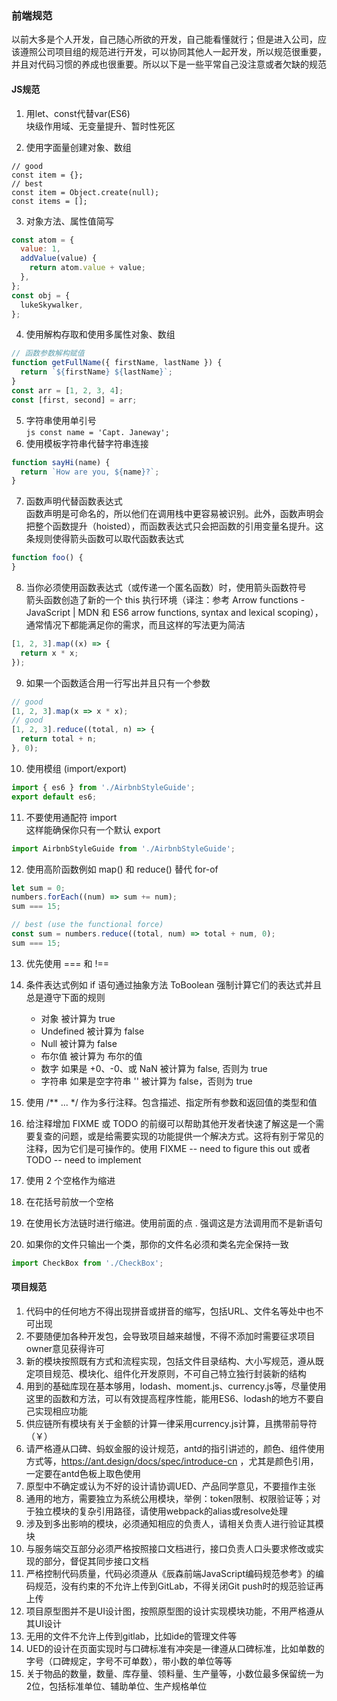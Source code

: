 ### 前端规范
以前大多是个人开发，自己随心所欲的开发，自己能看懂就行；但是进入公司，应该遵照公司项目组的规范进行开发，可以协同其他人一起开发，所以规范很重要，并且对代码习惯的养成也很重要。所以以下是一些平常自己没注意或者欠缺的规范
#### JS规范
  1. 用let、const代替var(ES6)  
      块级作用域、无变量提升、暂时性死区  

  2. 使用字面量创建对象、数组
  ```
  // good
  const item = {};
  // best
  const item = Object.create(null);
  const items = [];
  ```
  3. 对象方法、属性值简写  
  ``` js
  const atom = {
    value: 1,
    addValue(value) {
      return atom.value + value;
    },
  };
  const obj = {
    lukeSkywalker,
  };
  ```
  4. 使用解构存取和使用多属性对象、数组
  ``` js
  // 函数参数解构赋值
  function getFullName({ firstName, lastName }) {
    return `${firstName} ${lastName}`;
  }
  const arr = [1, 2, 3, 4];
  const [first, second] = arr;
  ```
  5. 字符串使用单引号  
    ``` js
    const name = 'Capt. Janeway';
    ```
  6. 使用模板字符串代替字符串连接  
  ``` js
  function sayHi(name) {
    return `How are you, ${name}?`;
  }
  ```
  7. 函数声明代替函数表达式   
  函数声明是可命名的，所以他们在调用栈中更容易被识别。此外，函数声明会把整个函数提升（hoisted），而函数表达式只会把函数的引用变量名提升。这条规则使得箭头函数可以取代函数表达式  
  ``` js
  function foo() {
  }
  ```  
  8. 当你必须使用函数表达式（或传递一个匿名函数）时，使用箭头函数符号  
  箭头函数创造了新的一个 this 执行环境（译注：参考 Arrow functions - JavaScript | MDN 和 ES6 arrow functions, syntax and lexical scoping），通常情况下都能满足你的需求，而且这样的写法更为简洁  
  ``` js
  [1, 2, 3].map((x) => {
    return x * x;
  });
  ```  

  9. 如果一个函数适合用一行写出并且只有一个参数
  ``` js
  // good
  [1, 2, 3].map(x => x * x);
  // good
  [1, 2, 3].reduce((total, n) => {
    return total + n;
  }, 0);  
  ```   

  10. 使用模组 (import/export)   
  ``` js
  import { es6 } from './AirbnbStyleGuide';
  export default es6;
  ```
  11. 不要使用通配符 import  
  这样能确保你只有一个默认 export
  ``` js
  import AirbnbStyleGuide from './AirbnbStyleGuide';
  ```
  12. 使用高阶函数例如 map() 和 reduce() 替代 for-of  
  ``` js
  let sum = 0;
  numbers.forEach((num) => sum += num);
  sum === 15;

  // best (use the functional force)
  const sum = numbers.reduce((total, num) => total + num, 0);
  sum === 15;
  ```
  13. 优先使用 === 和 !==  
  14. 条件表达式例如 if 语句通过抽象方法 ToBoolean 强制计算它们的表达式并且总是遵守下面的规则  
      - 对象 被计算为 true
      - Undefined 被计算为 false  
      - Null 被计算为 false  
      - 布尔值 被计算为 布尔的值
      - 数字 如果是 +0、-0、或 NaN 被计算为 false, 否则为 true  
      - 字符串 如果是空字符串 '' 被计算为 false，否则为 true  
  15. 使用 /\*\* ... \*/ 作为多行注释。包含描述、指定所有参数和返回值的类型和值  
  
  16. 给注释增加 FIXME 或 TODO 的前缀可以帮助其他开发者快速了解这是一个需要复查的问题，或是给需要实现的功能提供一个解决方式。这将有别于常见的注释，因为它们是可操作的。使用 FIXME -- need to figure this out 或者 TODO -- need to implement  
  17. 使用 2 个空格作为缩进  
  18. 在花括号前放一个空格  
  19. 在使用长方法链时进行缩进。使用前面的点 . 强调这是方法调用而不是新语句  
  20. 如果你的文件只输出一个类，那你的文件名必须和类名完全保持一致  
  ``` js
  import CheckBox from './CheckBox';
  ```  

#### 项目规范  
1. 代码中的任何地方不得出现拼音或拼音的缩写，包括URL、文件名等处中也不可出现  
2. 不要随便加各种开发包，会导致项目越来越慢，不得不添加时需要征求项目owner意见获得许可
3. 新的模块按照既有方式和流程实现，包括文件目录结构、大小写规范，遵从既定项目规范、模块化、组件化开发原则，不可自己特立独行封装新的结构  
4. 用到的基础库现在基本够用，lodash、moment.js、currency.js等，尽量使用这里的函数和方法，可以有效提高程序性能，能用ES6、lodash的地方不要自己实现相应功能  
5. 供应链所有模块有关于金额的计算一律采用currency.js计算，且携带前导符（￥）  
6. 请严格遵从口碑、蚂蚁金服的设计规范，antd的指引讲述的，颜色、组件使用方式等，https://ant.design/docs/spec/introduce-cn ，尤其是颜色引用，一定要在antd色板上取色使用 
7. 原型中不确定或认为不好的设计请协调UED、产品同学意见，不要擅作主张  
8. 通用的地方，需要独立为系统公用模块，举例：token限制、权限验证等；对于独立模块的复杂引用路径，请使用webpack的alias或resolve处理  
9.  涉及到多出影响的模块，必须通知相应的负责人，请相关负责人进行验证其模块  
10. 与服务端交互部分必须严格按照接口文档进行，接口负责人口头要求修改或实现的部分，督促其同步接口文档  
11. 严格控制代码质量，代码必须遵从《辰森前端JavaScript编码规范参考》的编码规范，没有约束的不允许上传到GitLab，不得关闭Git push时的规范验证再上传  
12. 项目原型图并不是UI设计图，按照原型图的设计实现模块功能，不用严格遵从其UI设计  
13. 无用的文件不允许上传到gitlab，比如ide的管理文件等  
14. UED的设计在页面实现时与口碑标准有冲突是一律遵从口碑标准，比如单数的字号（口碑规定，字号不可单数），带小数的单位等等  
15. 关于物品的数量，数量、库存量、领料量、生产量等，小数位最多保留统一为2位，包括标准单位、辅助单位、生产规格单位 
